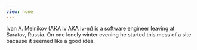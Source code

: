 ```yaml
---
view: none
---
```


Ivan A. Melnikov (AKA iv AKA iv-m) is a software engineer leaving at
Saratov, Russia. On one lonely winter evening he started this mess
of a site bacause it seemed like a good idea.
